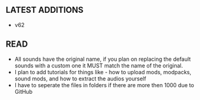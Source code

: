 ## LATEST ADDITIONS
- v62

## READ
- All sounds have the original name, if you plan on replacing the default sounds with a custom one it MUST match the name of the original.
- I plan to add tutorials for things like - how to upload mods, modpacks, sound mods, and how to extract the audios yourself
- I have to seperate the files in folders if there are more then 1000 due to GitHub